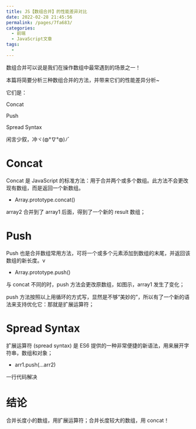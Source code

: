 ```yaml
---
title: JS【数组合并】的性能差异对比
date: 2022-02-28 21:45:56
permalink: /pages/7fa683/
categories:
  - 前端
  - JavaScript文章
tags:
  - 
---
```

数组合并可以说是我们在操作数组中最常遇到的场景之一！

本篇将简要分析三种数组合并的方法，并带来它们的性能差异分析~

它们是：

Concat

Push

Spread Syntax

闲言少叙，冲ヾ(◍°∇°◍)ﾉﾞ

# Concat

Concat 是 JavaScript 的标准方法：用于合并两个或多个数组。此方法不会更改现有数组，而是返回一个新数组。

- Array.prototype.concat()

array2 合并到了 array1 后面，得到了一个新的 result 数组；

# Push

Push 也是合并数组常用方法，可将一个或多个元素添加到数组的末尾，并返回该数组的新长度。v

- Array.prototype.push()

与 concat 不同的时，push 方法会更改原数组，如图示，array1 发生了变化；

push 方法按照以上用循环的方式写，显然是不够“美妙的”，所以有了一个新的语法来支持优化它：那就是扩展运算符；

# Spread Syntax

扩展运算符 (spread syntax) 是 ES6 提供的一种非常便捷的新语法，用来展开字符串，数组和对象；

- arr1.push(...arr2)

一行代码解决

# 结论

合并长度小的数组，用扩展运算符；合并长度较大的数组，用 concat！